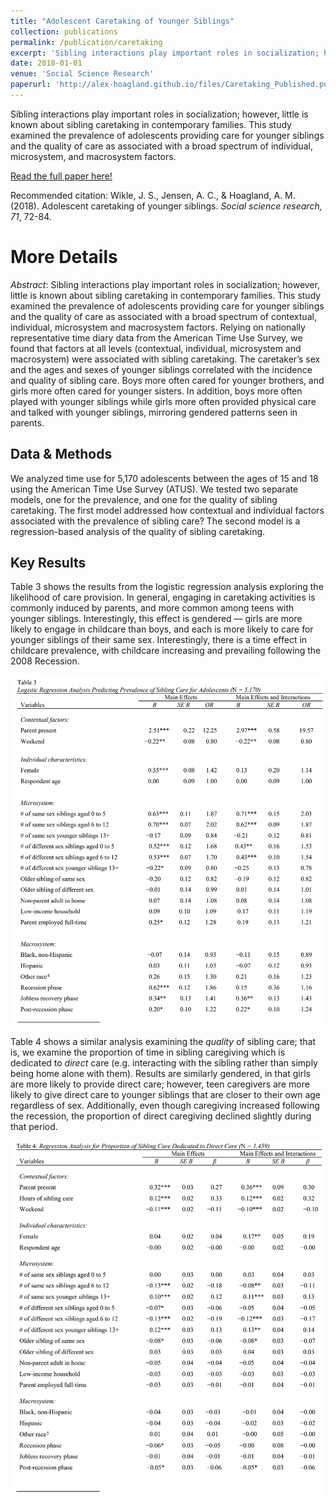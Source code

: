 ```yaml
---
title: "Adolescent Caretaking of Younger Siblings"
collection: publications
permalink: /publication/caretaking
excerpt: 'Sibling interactions play important roles in socialization; however, little is known about sibling caretaking in contemporary families. This study examined the prevalence of adolescents providing care for younger siblings and the quality of care as associated with a broad spectrum of individual, microsystem, and macrosystem factors.'
date: 2018-01-01
venue: 'Social Science Research'
paperurl: 'http://alex-hoagland.github.io/files/Caretaking_Published.pdf'
---
```

Sibling interactions play important roles in socialization; however, little is known about sibling caretaking in contemporary families. This study examined the prevalence of adolescents providing care for younger siblings and the quality of care as associated with a broad spectrum of individual, microsystem, and macrosystem factors.

[Read the full paper here!](http://alex-hoagland.github.io/files/Caretaking_Published.pdf)

Recommended citation: Wikle, J. S., Jensen, A. C., & Hoagland, A. M. (2018). Adolescent caretaking of younger siblings. *Social science research, 71*, 72-84.

More Details
=====

*Abstract*: Sibling interactions play important roles in socialization; however, little is known about sibling caretaking in contemporary families. This study examined the prevalence of adolescents providing care for younger siblings and the quality of care as associated with a broad spectrum of contextual, individual, microsystem and macrosystem factors. Relying on nationally representative time diary data from the American Time Use Survey, we found that factors at all levels (contextual, individual, microsystem and macrosystem) were associated with sibling caretaking. The caretaker’s sex and the ages and sexes of younger siblings correlated with the incidence and quality of sibling care. Boys more often cared for younger brothers, and girls more often cared for younger sisters. In addition, boys more often played with younger siblings while girls more often provided physical care and talked with younger siblings, mirroring
gendered patterns seen in parents.

Data & Methods
-----
We analyzed time use for 5,170 adolescents between the ages of 15 and 18 using the American Time Use Survey (ATUS). We tested two separate models, one for the prevalence, and one for the quality of sibling caretaking. The first model addressed how contextual and individual factors associated with the prevalence of sibling care? The second model is a regression-based analysis of the quality of sibling caretaking. 

Key Results
-----
Table 3 shows the results from the logistic regression analysis exploring the likelihood of care provision. In general, engaging in caretaking activities is commonly induced by parents, and more common among teens with younger siblings. Interestingly, this effect is gendered &mdash; girls are more likely to engage in childcare than boys, and each is more likely to care for younger siblings of their same sex. Interestingly, there is a time effect in childcare prevalence, with childcare increasing and prevailing following the 2008 Recession. 
<div style="text-align:center"><img src="https://github.com/alex-hoagland/alex-hoagland.github.io/blob/master/images/Caretaking_Logit.PNG" width="500"></div>

Table 4 shows a similar analysis examining the *quality* of sibling care; that is, we examine the proportion of time in sibling caregiving which is dedicated to *direct* care (e.g. interacting with the sibling rather than simply being home alone with them). Results are similarly gendered, in that girls are more likely to provide direct care; however, teen caregivers are more likely to give direct care to younger siblings that are closer to their own age regardless of sex. Additionally, even though caregiving increased following the recession, the proportion of direct caregiving declined slightly during that period. 
<div style="text-align:center"><img src="https://github.com/alex-hoagland/alex-hoagland.github.io/blob/master/images/Caretaking_OLS.PNG" width="500"></div>
